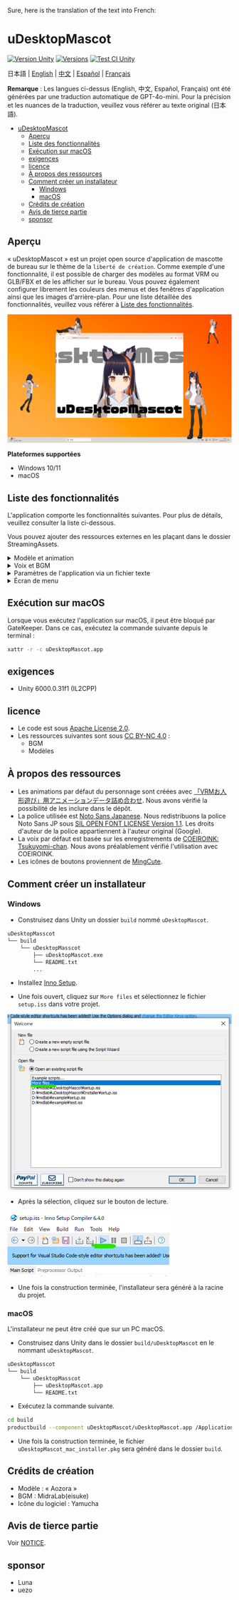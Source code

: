 Sure, here is the translation of the text into French:

# uDesktopMascot

[![Version Unity](https://img.shields.io/badge/Unity-6000.0%2B-blueviolet?logo=unity)](https://unity.com/releases/editor/archive)
[![Versions](https://img.shields.io/github/release/MidraLab/uDesktopMascot.svg)](https://github.com/MidraLab/uDesktopMascot/releases)
[![Test CI Unity](https://github.com/MidraLab/uDesktopMascot/actions/workflows/edit-test.yml/badge.svg)](https://github.com/MidraLab/uDesktopMascot/actions/workflows/edit-test.yml)

日本語 | [English](README_EN.md) | [中文](README_CN.md) | [Español](README_ES.md) | [Français](README_FR.md)

**Remarque** : Les langues ci-dessus (English, 中文, Español, Français) ont été générées par une traduction automatique de GPT-4o-mini. Pour la précision et les nuances de la traduction, veuillez vous référer au texte original (日本語).

<!-- TOC -->
- [uDesktopMascot](#udesktopmascot)
  - [Aperçu](#aperçu)
  - [Liste des fonctionnalités](#liste-des-fonctionnalités)
  - [Exécution sur macOS](#exécution-sur-macos)
  - [exigences](#exigences)
  - [licence](#licence)
  - [À propos des ressources](#à-propos-des-ressources)
  - [Comment créer un installateur](#comment-créer-un-installateur)
    - [Windows](#windows)
    - [macOS](#macos)
  - [Crédits de création](#crédits-de-création)
  - [Avis de tierce partie](#avis-de-tierce-partie)
  - [sponsor](#sponsor)
<!-- TOC -->

## Aperçu

« uDesktopMascot » est un projet open source d'application de mascotte de bureau sur le thème de la `liberté de création`.
Comme exemple d'une fonctionnalité, il est possible de charger des modèles au format VRM ou GLB/FBX et de les afficher sur le bureau. Vous pouvez également configurer librement les couleurs des menus et des fenêtres d'application ainsi que les images d'arrière-plan.
Pour une liste détaillée des fonctionnalités, veuillez vous référer à [Liste des fonctionnalités](#liste-des-fonctionnalités).

![](Docs/Image/AppImage.png)

**Plateformes supportées**
* Windows 10/11
* macOS

## Liste des fonctionnalités

L'application comporte les fonctionnalités suivantes. Pour plus de détails, veuillez consulter la liste ci-dessous.

Vous pouvez ajouter des ressources externes en les plaçant dans le dossier StreamingAssets.

<details>

<summary>Modèle et animation</summary>

* Charge et affiche n'importe quel fichier modèle placé dans StreamingAssets.
  * Support pour les modèles au format VRM (1.x, 0.x).
  * Support pour les modèles au format GLB/GLTF. (L'animation n'est pas prise en charge)
  * Support pour les modèles au format FBX. (Cependant, certains modèles peuvent ne pas pouvoir charger les textures. De plus, l'animation n'est pas prise en charge)
    * Les textures peuvent être chargées en les plaçant dans StreamingAssets/textures/.
* Ajout de modèles VRM depuis l'écran de sélection et d'ajout de modèles.
  * Ajout par spécification de chemin
  * Ajout à partir de la boîte de dialogue de sélection de fichiers

</details>

<details>

<summary>Voix et BGM</summary>

* Charge et joue les fichiers audio placés dans StreamingAssets/Voice/. S'il y en a plusieurs, il joue de manière aléatoire.
  * Le son joué lors d'un clic est chargé à partir des fichiers audio placés dans StreamingAssets/Voice/Click/.
* Charge et joue les fichiers musicaux placés dans StreamingAssets/BGM/. S'il y en a plusieurs, il joue de manière aléatoire.
* Ajout d'une voix par défaut pour le personnage.
  * La voix par défaut est basée sur les enregistrements de [COEIROINK: Tsukuyomi-chan](https://coeiroink.com/character/audio-character/tsukuyomi-chan).
  * Elle est jouée au lancement de l'application, à la fermeture de l'application et lors d'un clic.

</details>

<details>

<summary>Paramètres de l'application via un fichier texte</summary>
Vous pouvez modifier les paramètres de l'application via le fichier application_settings.txt.

La structure du fichier de paramètres est la suivante :

```txt
[Character]
ModelPath=default.vrm
TexturePaths=test.png
Scale=3
PositionX=0
PositionY=0
PositionZ=0
RotationX=0
RotationY=0
RotationZ=0

[Sound]
VoiceVolume=1
BGMVolume=0.5
SEVolume=1

[Display]
Opacity=1
AlwaysOnTop=True

[Performance]
TargetFrameRate=60
QualityLevel=2
```

</details>

<details>

<summary>Écran de menu</summary>

* Vous pouvez configurer l'image de fond et la couleur de l'écran de menu.
  * L'image de fond peut être chargée à partir des fichiers image placés dans StreamingAssets/Menu/. Les formats d'image pris en charge sont les suivants :
    * PNG
    * JPG (JPEG)
    * BMP
    * GIF (image fixe)
    * TGA
    * TIFF
  * La couleur de fond peut être spécifiée avec un code couleur.
* De l'écran de menu, vous pouvez accéder aux fonctionnalités suivantes :
  * Écran de sélection et d'ajout de modèle
  * Fonction de chat AI
  * Fonction LocalWeb
  * Paramètres de l'application
  * Quitter l'application
* Vous pouvez minimiser l'application dans la zone de notification de Windows en appuyant sur le bouton de rangement de l'écran de menu.
  * L'application minimisée peut être affichée à nouveau en cliquant sur l'icône dans la zone de notification.

</details>

## Exécution sur macOS

Lorsque vous exécutez l'application sur macOS, il peut être bloqué par GateKeeper.
Dans ce cas, exécutez la commande suivante depuis le terminal :

```sh
xattr -r -c uDesktopMascot.app
```

## exigences
* Unity 6000.0.31f1 (IL2CPP)

## licence
* Le code est sous [Apache License 2.0](LICENSE).
* Les ressources suivantes sont sous [CC BY-NC 4.0](https://creativecommons.org/licenses/by-nc/4.0/) :
  * BGM
  * Modèles

## À propos des ressources
* Les animations par défaut du personnage sont créées avec [「VRMお人形遊び」用アニメーションデータ詰め合わせ](https://fumi2kick.booth.pm/items/1655686). Nous avons vérifié la possibilité de les inclure dans le dépôt.
* La police utilisée est [Noto Sans Japanese](https://fonts.google.com/noto/specimen/Noto+Sans+JP?lang=ja_Jpan). Nous redistribuons la police Noto Sans JP sous [SIL OPEN FONT LICENSE Version 1.1](https://fonts.google.com/noto/specimen/Noto+Sans+JP/license?lang=ja_Jpan). Les droits d'auteur de la police appartiennent à l'auteur original (Google).
* La voix par défaut est basée sur les enregistrements de [COEIROINK: Tsukuyomi-chan](https://coeiroink.com/character/audio-character/tsukuyomi-chan). Nous avons préalablement vérifié l'utilisation avec COEIROINK.
* Les icônes de boutons proviennent de [MingCute](https://github.com/MidraLab/MingCute).

## Comment créer un installateur
### Windows
* Construisez dans Unity un dossier `build` nommé `uDesktopMascot`.
```
uDesktopMasscot
└── build
    └── uDesktopMasscot
        ├── uDesktopMascot.exe
        └── README.txt
        ...
```

* Installez [Inno Setup](https://www.jrsoftware.org/isdl.php).
  
* Une fois ouvert, cliquez sur `More files` et sélectionnez le fichier `setup.iss` dans votre projet.
  
![](Docs/Image/SetupIss-1.png)
* Après la sélection, cliquez sur le bouton de lecture.
  
![](Docs/Image/SetupIss-2.png)
* Une fois la construction terminée, l'installateur sera généré à la racine du projet.

### macOS
L'installateur ne peut être créé que sur un PC macOS.

* Construisez dans Unity dans le dossier `build/uDesktopMascot` en le nommant `uDesktopMascot`.
```
uDesktopMasscot
└── build
    └── uDesktopMasscot
        ├── uDesktopMascot.app
        └── README.txt
```

* Exécutez la commande suivante.
```sh
cd build
productbuild --component uDesktopMascot/uDesktopMascot.app /Applications ./uDesktopMascot_mac_installer.pkg
```
* Une fois la construction terminée, le fichier `uDesktopMascot_mac_installer.pkg` sera généré dans le dossier `build`.

## Crédits de création
* Modèle : « Aozora »
* BGM : MidraLab(eisuke)
* Icône du logiciel : Yamucha

## Avis de tierce partie

Voir [NOTICE](./NOTICE.md).

## sponsor
- Luna
- uezo
